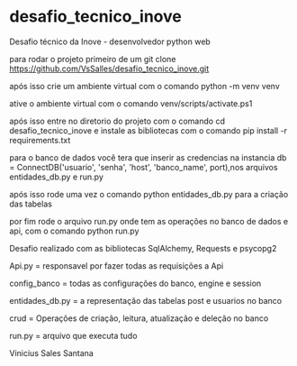 # desafio_tecnico_inove
Desafio técnico da Inove - desenvolvedor python web

para rodar o projeto primeiro de um git clone https://github.com/VsSalles/desafio_tecnico_inove.git

após isso crie um ambiente virtual com o comando python -m venv venv

ative o ambiente virtual com o comando venv/scripts/activate.ps1

após isso entre no diretorio do projeto com o comando cd desafio_tecnico_inove e instale as bibliotecas com o comando pip install -r requirements.txt

para o banco de dados você tera que inserir as credencias na instancia db = ConnectDB('usuario', 'senha', 'host', 'banco_name', port),nos arquivos entidades_db.py e run.py

após isso rode uma vez o comando python entidades_db.py para a criação das tabelas

por fim rode o arquivo run.py onde tem as operações no banco de dados e api, com o comando python run.py

Desafio realizado com as bibliotecas SqlAlchemy, Requests e psycopg2

Api.py = responsavel por fazer todas as requisições a Api

config_banco = todas as configurações do banco, engine e session

entidades_db.py = a representação das tabelas post e usuarios no banco

crud = Operações de criação, leitura, atualização e deleção no banco

run.py = arquivo que executa tudo

Vinicius Sales Santana
